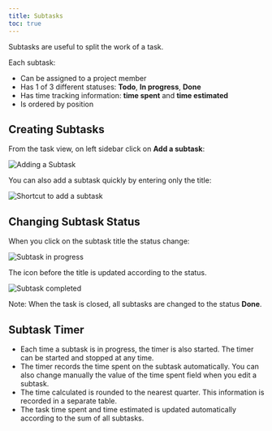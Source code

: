 ```yaml
---
title: Subtasks
toc: true
---
```


Subtasks are useful to split the work of a task.

Each subtask:

- Can be assigned to a project member
- Has 1 of 3 different statuses: **Todo**, **In progress**, **Done**
- Has time tracking information: **time spent** and **time estimated**
- Is ordered by position

Creating Subtasks
-----------------

From the task view, on left sidebar click on **Add a subtask**:

![Adding a Subtask](/images/v1/add-subtask.png)

You can also add a subtask quickly by entering only the title:

![Shortcut to add a subtask](/images/v1/add-subtask-shortcut.png)

Changing Subtask Status
-----------------------

When you click on the subtask title the status change:

![Subtask in progress](/images/v1/subtask-status-inprogress.png)

The icon before the title is updated according to the status.

![Subtask completed](/images/v1/subtask-status-done.png)

Note: When the task is closed, all subtasks are changed to the status **Done**.

Subtask Timer
-------------

- Each time a subtask is in progress, the timer is also started.
  The timer can be started and stopped at any time.
- The timer records the time spent on the subtask automatically.
  You can also change manually the value of the time spent field when you edit a subtask.
- The time calculated is rounded to the nearest quarter.
  This information is recorded in a separate table.
- The task time spent and time estimated is updated automatically according to the sum of all subtasks.
